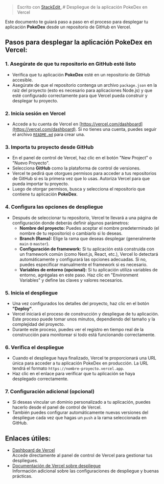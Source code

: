 ﻿


> Escrito con [ StackEdit ](https://stackedit.io/) .# Despliegue de la aplicación PokeDex en Vercel

Este documento te guiará paso a paso en el proceso para desplegar tu aplicación **PokeDex** desde un repositorio de GitHub en Vercel.

## Pasos para desplegar la aplicación PokeDex en Vercel:

### 1. **Asegúrate de que tu repositorio en GitHub esté listo**
   - Verifica que tu aplicación **PokeDex** esté en un repositorio de GitHub accesible.  
   - Asegúrate de que el repositorio contenga un archivo `package.json` en la raíz del proyecto (esto es necesario para aplicaciones Node.js) y que esté configurado correctamente para que Vercel pueda construir y desplegar tu proyecto.

### 2. **Inicia sesión en Vercel**
   - Accede a tu cuenta de Vercel en [https://vercel.com/dashboard](https://vercel.com/dashboard). Si no tienes una cuenta, puedes seguir el archivo [`README.md`](README.md) para crear una.

### 3. **Importa tu proyecto desde GitHub**
   - En el panel de control de Vercel, haz clic en el botón "New Project" o "Nuevo Proyecto".
   - Selecciona **GitHub** como la plataforma de control de versiones.
   - Vercel te pedirá que otorgues permisos para acceder a tus repositorios de GitHub si es la primera vez que lo usas. Autoriza Vercel para que pueda importar tu proyecto.
   - Luego de otorgar permisos, busca y selecciona el repositorio que contiene tu aplicación **PokeDex**.

### 4. **Configura las opciones de despliegue**
   - Después de seleccionar tu repositorio, Vercel te llevará a una página de configuración donde deberás definir algunos parámetros:
     - **Nombre del proyecto:** Puedes aceptar el nombre predeterminado (el nombre de tu repositorio) o cambiarlo si lo deseas.
     - **Branch (Rama):** Elige la rama que deseas desplegar (generalmente `main` o `master`).
     - **Configuración de framework:** Si tu aplicación está construida con un framework común (como Next.js, React, etc.), Vercel lo detectará automáticamente y configurará las opciones adecuadas. Si no, puedes especificar manualmente el framework si es necesario.
     - **Variables de entorno (opcional):** Si tu aplicación utiliza variables de entorno, agrégalas en este paso. Haz clic en "Environment Variables" y define las claves y valores necesarios.

### 5. **Inicia el despliegue**
   - Una vez configurados los detalles del proyecto, haz clic en el botón **"Deploy"**.
   - Vercel iniciará el proceso de construcción y despliegue de tu aplicación. Este proceso puede tomar unos minutos, dependiendo del tamaño y la complejidad del proyecto.
   - Durante este proceso, puedes ver el registro en tiempo real de la construcción para monitorear si todo está funcionando correctamente.

### 6. **Verifica el despliegue**
   - Cuando el despliegue haya finalizado, Vercel te proporcionará una URL única para acceder a tu aplicación PokeDex en producción. La URL tendrá el formato `https://nombre-proyecto.vercel.app`.
   - Haz clic en el enlace para verificar que tu aplicación se haya desplegado correctamente.

### 7. **Configuración adicional (opcional)**
   - Si deseas vincular un dominio personalizado a tu aplicación, puedes hacerlo desde el panel de control de Vercel.
   - También puedes configurar automáticamente nuevas versiones del despliegue cada vez que hagas un `push` a la rama seleccionada en GitHub.

## Enlaces útiles:

- [Dashboard de Vercel](https://vercel.com/dashboard)  
  Accede directamente al panel de control de Vercel para gestionar tus despliegues.
- [Documentación de Vercel sobre despliegue](https://vercel.com/docs/deployments)  
  Información adicional sobre las configuraciones de despliegue y buenas prácticas.

